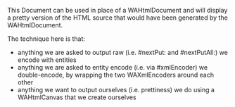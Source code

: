 This Document can be used in place of a WAHtmlDocument and will display a pretty version of the HTML source that would have been generated by the WAHtmlDocument.

The technique here is that:
 - anything we are asked to output raw (i.e. #nextPut: and #nextPutAll:) we encode with entities
 - anything we are asked to entity encode (i.e. via #xmlEncoder) we double-encode, by wrapping the two WAXmlEncoders around each other
 - anything we want to output ourselves (i.e. prettiness) we do using a WAHtmlCanvas that we create ourselves